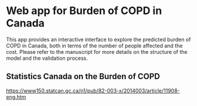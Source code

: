 # Web app for Burden of COPD in Canada
This app provides an interactive interface to explore the predicted burden of COPD in Canada, both in terms of the number of people affected and the cost. 
Please refer to the manuscript for more details on the structure of the model and the validation process.


## Statistics Canada on the Burden of COPD
https://www150.statcan.gc.ca/n1/pub/82-003-x/2014003/article/11908-eng.htm
